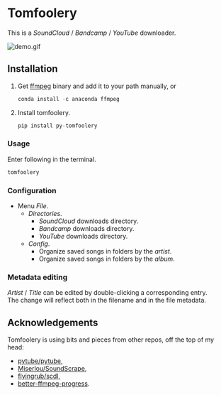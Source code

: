 # Tomfoolery

This is a *SoundCloud* / *Bandcamp* / *YouTube* downloader.

<img alt="demo.gif" src="https://raw.githubusercontent.com/tomkrut/tomfoolery/master/media/demo_small.gif">

## Installation

1. Get [ffmpeg](https://ffmpeg.org) binary and add it to your path manually, or  

   ```python
   conda install -c anaconda ffmpeg
   ```

2. Install tomfoolery.

   ```python
   pip install py-tomfoolery
   ```

### Usage

Enter following in the terminal.

```python
tomfoolery
```

### Configuration

- Menu *File*.
  - *Directories*.
    - *SoundCloud* downloads directory.
    - *Bandcamp* downloads directory.
    - *YouTube* downloads directory.
  - *Config*.
    - Organize saved songs in folders by the *artist*.
    - Organize saved songs in folders by the *album*.

### Metadata editing

*Artist* / *Title* can be edited by double-clicking a corresponding entry.  
The change will reflect both in the filename and in the file metadata.

## Acknowledgements

Tomfoolery is using bits and pieces from other repos, off the top of my head:

- [pytube/pytube](https://github.com/pytube/pytube),
- [Miserlou/SoundScrape](https://github.com/Miserlou/SoundScrape),
- [flyingrub/scdl](https://github.com/flyingrub/scdl),
- [better-ffmpeg-progress](https://github.com/CrypticSignal/better-ffmpeg-progress).
